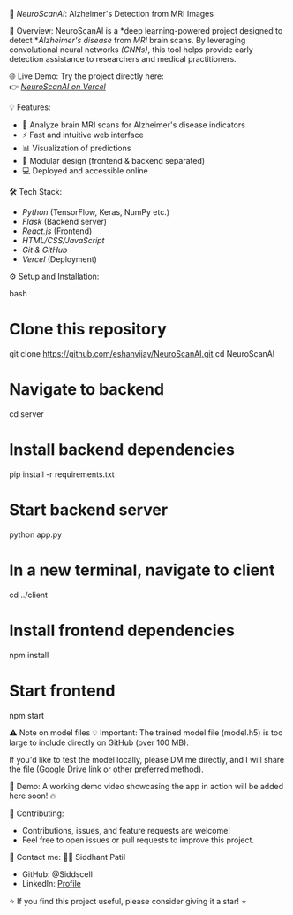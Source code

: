 🧠 *NeuroScanAI*: Alzheimer's Detection from MRI Images

🚀 Overview:
NeuroScanAI is a *deep learning-powered project designed to detect **Alzheimer's disease* from *MRI* brain scans. By leveraging convolutional neural networks *(CNNs)*, this tool helps provide early detection assistance to researchers and medical practitioners.

🌐 Live Demo:
Try the project directly here:  
👉 *[NeuroScanAI on Vercel](http://neuroscanai-theta.vercel.app)*

💡 Features:

- 🏥 Analyze brain MRI scans for Alzheimer's disease indicators
- ⚡ Fast and intuitive web interface
- 📊 Visualization of predictions
- 🧬 Modular design (frontend & backend separated)
- 💻 Deployed and accessible online

🛠 Tech Stack:

- *Python* (TensorFlow, Keras, NumPy etc.)
- *Flask* (Backend server)
- *React.js* (Frontend)
- *HTML/CSS/JavaScript*
- *Git & GitHub*
- *Vercel* (Deployment)

⚙ Setup and Installation:

 bash 
# Clone this repository
git clone https://github.com/eshanvijay/NeuroScanAI.git
cd NeuroScanAI

# Navigate to backend
cd server

# Install backend dependencies
pip install -r requirements.txt

# Start backend server
python app.py

# In a new terminal, navigate to client
cd ../client

# Install frontend dependencies
npm install

# Start frontend
npm start

⚠ Note on model files
💡 Important:
The trained model file (model.h5) is too large to include directly on GitHub (over 100 MB).

If you'd like to test the model locally, please DM me directly, and I will share the file (Google Drive link or other preferred method).
 

🎥 Demo:
A working demo video showcasing the app in action will be added here soon! 🔥

🤝 Contributing:
- Contributions, issues, and feature requests are welcome!
- Feel free to open issues or pull requests to improve this project.

💬 Contact me:
👨‍💻 Siddhant Patil
- GitHub: @Siddscell
- LinkedIn: [Profile](www.linkedin.com/in/siddhant-patil-9868aa220)

⭐ If you find this project useful, please consider giving it a star! ⭐
